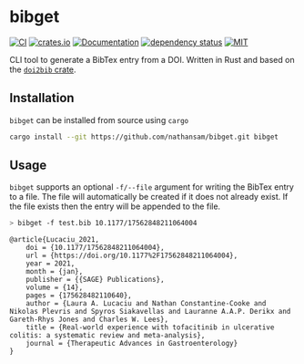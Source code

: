 # bibget

[![CI](https://github.com/nathansam/bibget/actions/workflows/ci.yml/badge.svg)](https://github.com/nathansam/bibget/actions/workflows/ci.yml) [![crates.io](https://img.shields.io/crates/v/bibget.svg)](https://crates.io/crates/bibget) [![Documentation](https://docs.rs/bibget/badge.svg)](https://docs.rs/bibget) [![dependency status](https://deps.rs/repo/github/nathansam/bibget/status.svg)](https://deps.rs/repo/github/nathansam/bibget) [![MIT](https://img.shields.io/crates/l/bibget.svg)](https://github.com/nathansam/bibget/blob/master/LICENSE)

CLI tool to generate a BibTex entry from a DOI. Written in Rust and based on the [`doi2bib` crate](https://crates.io/crates/doi2bib). 

## Installation

`bibget` can be installed from source using `cargo`

``` bash
cargo install --git https://github.com/nathansam/bibget.git bibget 
```

## Usage

`bibget` supports an optional `-f/--file` argument for writing the BibTex entry to a file. The file will automatically be created if it does not already exist. If the file exists then the entry will be appended to the file. 

``` bash
> bibget -f test.bib 10.1177/17562848211064004
```

```
@article{Lucaciu_2021,
	doi = {10.1177/17562848211064004},
	url = {https://doi.org/10.1177%2F17562848211064004},
	year = 2021,
	month = {jan},
	publisher = {{SAGE} Publications},
	volume = {14},
	pages = {175628482110640},
	author = {Laura A. Lucaciu and Nathan Constantine-Cooke and Nikolas Plevris and Spyros Siakavellas and Lauranne A.A.P. Derikx and Gareth-Rhys Jones and Charles W. Lees},
	title = {Real-world experience with tofacitinib in ulcerative colitis: a systematic review and meta-analysis},
	journal = {Therapeutic Advances in Gastroenterology}
}
```
